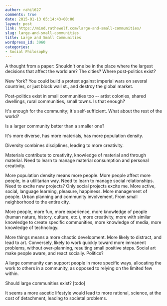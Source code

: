 ```yaml
---
author: rahil627
comments: true
date: 2015-01-13 05:14:43+00:00
layout: post
link: https://mind.rathewolf.com/large-and-small-communities/
slug: large-and-small-communities
title: Large and Small Communities
wordpress_id: 3960
categories:
- Social Philosophy
---
```


A thought from a paper:
Shouldn't one be in the place where the largest decisions that affect the world are? The cities? Where post-politics exist?

New York? You could build a protest against imperial wars on several countries, or just block wall st., and destroy the global market.

Post-politics exist in small communities too -- artist colonies, shared dwellings, rural communities, small towns. Is that enough?

It's enough for the community; It's self-sufficient. What about the rest of the world?

Is a larger community better than a smaller one?

It's more diverse, has more materials, has more population density.

Diversity combines disciplines, leading to more creativity.

Materials contribute to creativity, knowledge of material and through material. Need to learn to manage material consumption and personal creativity.

More population density means more people. More people affect more people, in a utilitarian way. Need to learn to manage social relationships. Need to excite new projects? Only social projects excite me. More active, social, language learning, pleasure, happiness. More management of people. Urban planning and community involvement. From small neighborhood to the entire city.

More people, more fun, more experience, more knowledge of people (human nature, history, culture, etc.), more creativity, more with similar knowledge to create specific communities, more knowledge of media, more knowledge of technology.

More things means a more chaotic development. More likely to distract, and lead to art. Conversely, likely to work quickly toward more immanent problems, without over-planning, resulting small positive steps. Social art make people aware, and react socially. Politics?

A large community can support people in more specific ways, allocating the work to others in a community, as opposed to relying on the limited few within.

Should large communities exist? [todo]

It seems a more ascetic lifestyle would lead to more rational, science, at the cost of detachment, leading to societal problems.
